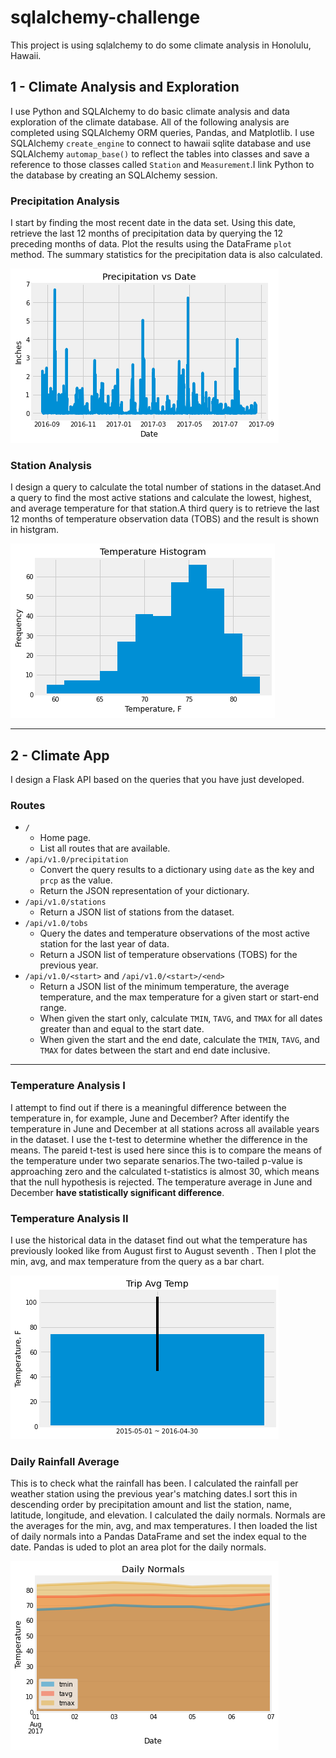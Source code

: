 # sqlalchemy-challenge
This project is using sqlalchemy to do some climate analysis in Honolulu, Hawaii.

## 1 - Climate Analysis and Exploration

I use Python and SQLAlchemy to do basic climate analysis and data exploration of the climate database. All of the following analysis are completed using SQLAlchemy ORM queries, Pandas, and Matplotlib. I use SQLAlchemy `create_engine` to connect to hawaii sqlite database and use SQLAlchemy `automap_base()` to reflect the tables into classes and save a reference to those classes called `Station` and `Measurement`.I link Python to the database by creating an SQLAlchemy session.

### Precipitation Analysis

I start by finding the most recent date in the data set. Using this date, retrieve the last 12 months of precipitation data by querying the 12 preceding months of data. Plot the results using the DataFrame `plot` method. The summary statistics for the precipitation data is also calculated.

  ![precipitation](Images/precipitation.png)

### Station Analysis

I design a query to calculate the total number of stations in the dataset.And a query to find the most active stations and calculate the lowest, highest, and average temperature  for that station.A third query is to retrieve the last 12 months of temperature observation data (TOBS) and the result is shown in histgram. 

  ![station-histogram](Images/station-histogram.png)

- - -

## 2 - Climate App

I design a Flask API based on the queries that you have just developed.

### Routes

* `/`
  * Home page.
  * List all routes that are available.
* `/api/v1.0/precipitation`
  * Convert the query results to a dictionary using `date` as the key and `prcp` as the value.
  * Return the JSON representation of your dictionary.
* `/api/v1.0/stations`
  * Return a JSON list of stations from the dataset.
* `/api/v1.0/tobs`
  * Query the dates and temperature observations of the most active station for the last year of data.
  * Return a JSON list of temperature observations (TOBS) for the previous year.
* `/api/v1.0/<start>` and `/api/v1.0/<start>/<end>`
  * Return a JSON list of the minimum temperature, the average temperature, and the max temperature for a given start or start-end range.
  * When given the start only, calculate `TMIN`, `TAVG`, and `TMAX` for all dates greater than and equal to the start date.
  * When given the start and the end date, calculate the `TMIN`, `TAVG`, and `TMAX` for dates between the start and end date inclusive.

- - -
### Temperature Analysis I

I attempt to find out if there is a meaningful difference between the temperature in, for example, June and December? After identify the temperature in June and December at all stations across all available years in the dataset. I use the t-test to determine whether the difference in the means. The pareid t-test is used here since this is to compare the means of the temperature under two separate senarios.The two-tailed p-value is approaching zero and the calculated t-statistics is almost 30, which means that the null hypothesis is rejected. The temperature average in June and December **have statistically significant difference**.

### Temperature Analysis II

I use the historical data in the dataset find out what the temperature has previously looked like from August first to August seventh . Then I plot the min, avg, and max temperature from the query as a bar chart.

  ![temperature](Images/temperature.png)

### Daily Rainfall Average

This is to check what the rainfall has been. I calculated the rainfall per weather station using the previous year's matching dates.I sort this in descending order by precipitation amount and list the station, name, latitude, longitude, and elevation. I calculated the daily normals. Normals are the averages for the min, avg, and max temperatures. I then loaded the list of daily normals into a Pandas DataFrame and set the index equal to the date. Pandas is uded to plot an area plot for the daily normals.

  ![daily-normals](Images/daily-normals.png)
